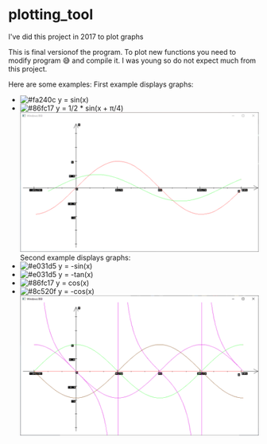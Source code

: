 # plotting_tool
I've did this project in 2017 to plot graphs 

This is final versionof the program. To plot new functions you need to modify program 😅 and compile it. I was young so do not expect much from this project.

Here are some examples:
First example displays graphs:
* ![#fa240c](https://via.placeholder.com/15/fa240c/000000?text=+) y = sin(x)
* ![#86fc17](https://via.placeholder.com/15/86fc17/000000?text=+) y = 1/2 * sin(x + π/4) 
![First example](https://github.com/justmark0/plotting_tool/blob/master/example%20%201.PNG)
Second example displays graphs:
 * ![#e031d5](https://via.placeholder.com/15/e031d5/000000?text=+) y = -sin(x)
 * ![#e031d5](https://via.placeholder.com/15/e031d5/000000?text=+) y = -tan(x)
 * ![#86fc17](https://via.placeholder.com/15/86fc17/000000?text=+) y = cos(x)
 * ![#8c520f](https://via.placeholder.com/15/8c520f/000000?text=+) y = -cos(x)
 ![Second examle](https://github.com/justmark0/plotting_tool/blob/master/example%20%202.PNG)
 
